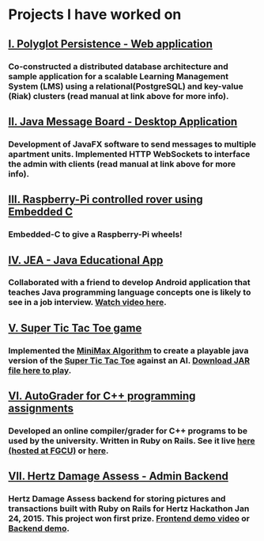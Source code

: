 Projects I have worked on
=========================

## [I. Polyglot Persistence - Web application](https://github.com/rabeet/advanced-db-integration-project)
### Co-constructed a distributed database architecture and sample application for a scalable Learning Management System (LMS) using a relational(PostgreSQL) and key-value (Riak) clusters (read manual at link above for more info).

## [II. Java Message Board - Desktop Application](https://bitbucket.org/rabeet/java-message-board/downloads)
### Development of JavaFX software to send messages to multiple apartment units. Implemented HTTP WebSockets to interface the admin with clients (read manual at link above for more info).

## [III. Raspberry-Pi controlled rover using Embedded C](https://github.com/rabeet/ApolloPi)
### Embedded-C to give a Raspberry-Pi wheels!

## [IV. JEA - Java Educational App](https://github.com/rabeet/JAE)
### Collaborated with a friend to develop Android application that teaches Java programming language concepts one is likely to see in a job interview. [Watch video here](https://www.youtube.com/watch?v=FhfuQdgPaIw).

## [V. Super Tic Tac Toe game](https://github.com/rabeet/SuperTicTacToe)
### Implemented the [MiniMax Algorithm](http://en.wikipedia.org/wiki/Minimax) to create a playable java version of the [Super Tic Tac Toe](http://mathwithbaddrawings.com/2013/06/16/ultimate-tic-tac-toe/) against an AI. [Download JAR file here to play](https://github.com/rabeet/SuperTicTacToe/releases/tag/1.0).

## [VI. AutoGrader for C++ programming assignments](https://bitbucket.org/rabeet/autograder)
### Developed an online compiler/grader for C++ programs to be used by the university. Written in Ruby on Rails. See it live [here (hosted at FGCU)](satnet.fgcu.edu:3000) or [here](http://autograder.herokuapp.com).

## [VII. Hertz Damage Assess - Admin Backend](https://bitbucket.org/rabeet/hertz-damage-assess)
### Hertz Damage Assess backend for storing pictures and transactions built with Ruby on Rails for Hertz Hackathon Jan 24, 2015. This project won first prize. [Frontend demo video](https://www.dropbox.com/sh/xsteeoznxvm86cl/AACuz7GWXgKpy3KkzUhdNs5ja?dl=0#lh:null-HertzTeam3.mp4) or [Backend demo](http://hertz-pictures.herokuapp.com/).